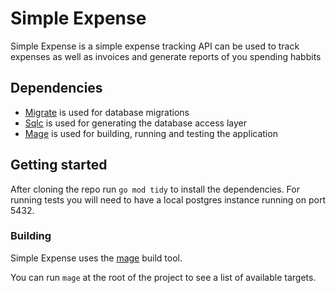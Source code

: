 # Simple Expense

Simple Expense is a simple expense tracking API can be used to track expenses as well as invoices and generate reports of you spending habbits

## Dependencies

- [Migrate](https://github.com/golang-migrate/migrate) is used for database migrations
- [Sqlc](https://github.com/kyleconroy/sqlc) is used for generating the database access layer
- [Mage](https://magefile.org/) is used for building, running and testing the application

## Getting started

After cloning the repo run `go mod tidy` to install the dependencies.
For running tests you will need to have a local postgres instance running on port 5432.

### Building

Simple Expense uses the [mage](https://magefile.org/) build tool.

You can run `mage` at the root of the project to see a list of available targets.


